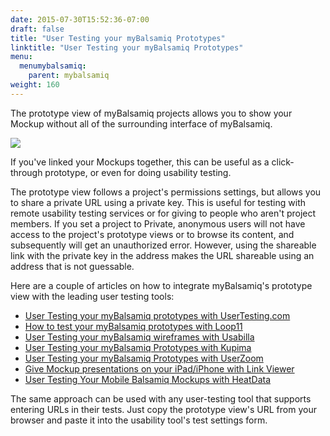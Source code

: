 ```yaml
---
date: 2015-07-30T15:52:36-07:00
draft: false
title: "User Testing your myBalsamiq Prototypes"
linktitle: "User Testing your myBalsamiq Prototypes"
menu:
  menumybalsamiq:
    parent: mybalsamiq
weight: 160
---
```


The prototype view of myBalsamiq projects allows you to show your Mockup without all of the surrounding interface of myBalsamiq.

![](http://media.balsamiq.com/img/support/docs/myb/launchprototype.png)

If you've linked your Mockups together, this can be useful as a click-through prototype, or even for doing usability testing.

The prototype view follows a project's permissions settings, but allows you to share a private URL using a private key. This is useful for testing with remote usability testing services or for giving to people who aren't project members. If you set a project to Private, anonymous users will not have access to the project's prototype views or to browse its content, and subsequently will get an unauthorized error. However, using the shareable link with the private key in the address makes the URL shareable using an address that is not guessable.

Here are a couple of articles on how to integrate myBalsamiq's prototype view with the leading user testing tools:

*   [User Testing your myBalsamiq prototypes with UserTesting.com](http://blogs.balsamiq.com/product/2013/05/15/usertestingcom/)
*   [How to test your myBalsamiq prototypes with Loop11](http://blogs.balsamiq.com/product/2012/03/19/loop11/)
*   [User Testing your myBalsamiq wireframes with Usabilla](http://blogs.balsamiq.com/product/2012/03/14/usabilla/)
*   [User Testing your myBalsamiq Prototypes with Kupima](http://blogs.balsamiq.com/product/2012/04/06/kupima/)
*   [User Testing your myBalsamiq Prototypes with UserZoom](http://blogs.balsamiq.com/product/2012/06/22/userzoom/)
*   [Give Mockup presentations on your iPad/iPhone with Link Viewer](http://blogs.balsamiq.com/product/2012/10/31/linkviewer/)
*   [User Testing Your Mobile Balsamiq Mockups with HeatData](http://blogs.balsamiq.com/product/2013/09/24/heatdata/)

The same approach can be used with any user-testing tool that supports entering URLs in their tests. Just copy the prototype view's URL from your browser and paste it into the usability tool's test settings form.
